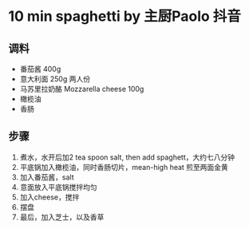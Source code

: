 # 10 min spaghetti by 主厨Paolo 抖音

## 调料
- 番茄酱 400g
- 意大利面 250g 两人份
- 马苏里拉奶酪 Mozzarella cheese 100g
- 橄榄油 
- 香肠

## 步骤
1. 煮水，水开后加2 tea spoon salt, then add spaghett，大约七八分钟
2. 平底锅加入橄榄油，同时香肠切片，mean-high heat 煎至两面金黄
3. 加入番茄酱，salt 
4. 意面放入平底锅搅拌均匀
5. 加入cheese，搅拌
6. 摆盘
7. 最后，加入芝士，以及香草
